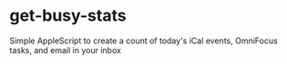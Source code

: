 get-busy-stats
==============

Simple AppleScript to create a count of today's iCal events, OmniFocus tasks, and email in your inbox
